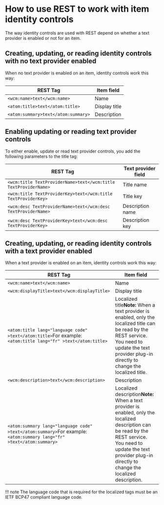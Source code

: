 # How to use REST to work with item identity controls

The way identity controls are used with REST depend on whether a text provider is enabled or not for an item.

## Creating, updating, or reading identity controls with no text provider enabled

When no text provider is enabled on an item, identity controls work this way:

|REST Tag|Item field|
|--------|----------|
|`<wcm:name>text</wcm:name>`|Name|
|`<atom:title>text</atom:title>`|Display title|
|`<atom:summary>text</atom:summary>`|Description|

## Enabling updating or reading text provider controls

To either enable, update or read text provider controls, you add the following parameters to the title tag:

|REST Tag|Text provider field|
|--------|-------------------|
|`<wcm:title TextProviderName>text</wcm:title TextProviderName>`|Title name|
|`<wcm:title TextProviderKey>text</wcm:title TextProviderKey>`|Title key|
|`<wcm:desc TextProviderName>text</wcm:desc TextProviderName>`|Description name|
|`<wcm:desc TextProviderKey>text</wcm:desc TextProviderKey>`|Description key|

## Creating, updating, or reading identity controls with a text provider enabled

When a text provider is enabled on an item, identity controls work this way:

|REST Tag|Item field|
|--------|----------|
|`<wcm:name>text</wcm:name>`|Name|
|`<wcm:displayTitle>text</wcm:displayTitle>`|Display title|
|`<atom:title lang="language code" >text</atom:title>`For example: <br>`<atom:title lang="fr" >text</atom:title>`|Localized title**Note:** When a text provider is enabled, only the localized title can be read by the REST service. You need to update the text provider plug-in directly to change the localized title.|
|`<wcm:description>text</wcm:description>`|Description|
|`<atom:summary lang="language code" >text</atom:summary>`For example: <br>`<atom:summary lang="fr" >text</atom:summary>`|Localized description**Note:** When a text provider is enabled, only the localized description can be read by the REST service. You need to update the text provider plug-in directly to change the localized description.|

!!! note
    The language code that is required for the localized tags must be an IETF BCP47 compliant language code.


